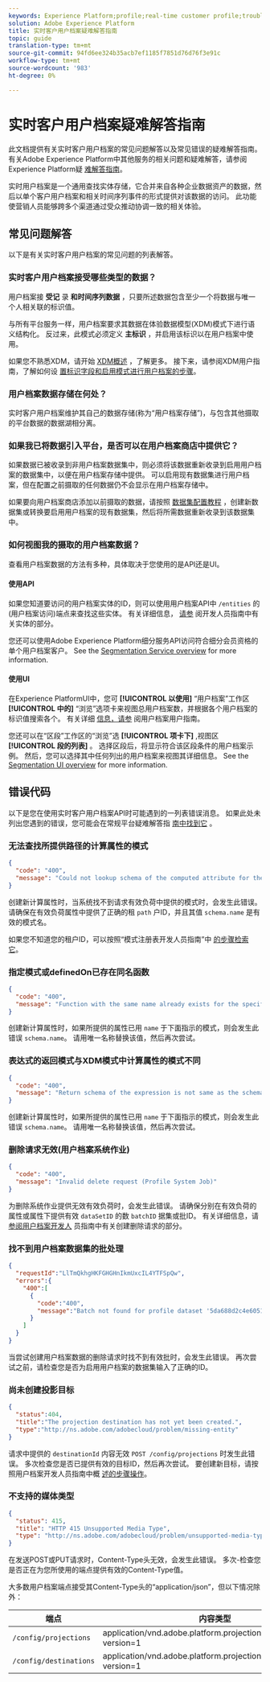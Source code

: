 ```yaml
---
keywords: Experience Platform;profile;real-time customer profile;troubleshooting;API
solution: Adobe Experience Platform
title: 实时客户用户档案疑难解答指南
topic: guide
translation-type: tm+mt
source-git-commit: 94fd6ee324b35acb7ef1185f7851d76d76f3e91c
workflow-type: tm+mt
source-wordcount: '983'
ht-degree: 0%

---
```



# 实时客户用户档案疑难解答指南

此文档提供有关实时客户用户档案的常见问题解答以及常见错误的疑难解答指南。 有关Adobe Experience Platform中其他服务的相关问题和疑难解答，请参阅Experience Platform疑 [难解答指南](../landing/troubleshooting.md)。

实时用户档案是一个通用查找实体存储，它合并来自各种企业数据资产的数据，然后以单个客户用户档案和相关时间序列事件的形式提供对该数据的访问。 此功能使营销人员能够跨多个渠道通过受众推动协调一致的相关体验。

## 常见问题解答

以下是有关实时客户用户档案的常见问题的列表解答。

### 实时客户用户档案接受哪些类型的数据？

用户档案接 **受记** 录 **和时间序列数据** ，只要所述数据包含至少一个将数据与唯一个人相关联的标识值。

与所有平台服务一样，用户档案要求其数据在体验数据模型(XDM)模式下进行语义结构化。 反过来，此模式必须定义 **主标识** ，并启用该标识以在用户档案中使用。

如果您不熟悉XDM，请开始 [XDM概述](../xdm/home.md) ，了解更多。 接下来，请参阅XDM用户指南，了解如何设 [置标识字段](../xdm/tutorials/create-schema-ui.md#identity-field)[和启用模式进行用户档案的步骤](../xdm/tutorials/create-schema-ui.md#profile)。

### 用户档案数据存储在何处？

实时客户用户档案维护其自己的数据存储(称为“用户档案存储”)，与包含其他摄取的平台数据的数据湖相分离。

### 如果我已将数据引入平台，是否可以在用户档案商店中提供它？

如果数据已被收录到非用户档案数据集中，则必须将该数据重新收录到启用用户档案的数据集中，以便在用户档案存储中提供。 可以启用现有数据集进行用户档案，但在配置之前摄取的任何数据仍不会显示在用户档案存储中。

如果要向用户档案商店添加以前摄取的数据，请按照 [数据集配置教程](./tutorials/dataset-configuration.md) ，创建新数据集或转换要启用用户档案的现有数据集，然后将所需数据重新收录到该数据集中。

### 如何视图我的摄取的用户档案数据？

查看用户档案数据的方法有多种，具体取决于您使用的是API还是UI。

#### 使用API

如果您知道要访问的用户档案实体的ID，则可以使用用户档案API中 `/entities` 的(用户档案访问)端点来查找这些实体。 有关详细信息， [请参](./api/entities.md) 阅开发人员指南中有关实体的部分。

您还可以使用Adobe Experience Platform细分服务API访问符合细分会员资格的单个用户档案客户。 See the [Segmentation Service overview](../segmentation/home.md) for more information.

#### 使用UI

在Experience PlatformUI中，您可 **[!UICONTROL 以使用]** “用户档案”工作区 **[!UICONTROL 中的]** “浏览”选项卡来视图总用户档案数，并根据各个用户档案的标识值搜索各个。 有关详细 [信息，请参](./ui/user-guide.md) 阅用户档案用户指南。

您还可以在“区段”工作区的“浏览”选 **[!UICONTROL 项卡下]** ,视图区 **[!UICONTROL 段的列表]** 。 选择区段后，将显示符合该区段条件的用户档案示例。 然后，您可以选择其中任何列出的用户档案来视图其详细信息。 See the [Segmentation UI overview](../segmentation/ui/overview.md) for more information.

## 错误代码

以下是您在使用实时客户用户档案API时可能遇到的一列表错误消息。 如果此处未列出您遇到的错误，您可能会在常规平台疑难解答指 [南中找到它](../landing/troubleshooting.md) 。

### 无法查找所提供路径的计算属性的模式

```json
{
  "code": "400",
  "message": "Could not lookup schema of the computed attribute for the provided path"
}
```

创建新计算属性时，当系统找不到请求有效负荷中提供的模式时，会发生此错误。 请确保在有效负荷属性中提供了正确的租 `path` 户ID，并且其值 `schema.name` 是有效的模式名。

如果您不知道您的租户ID，可以按照“模式注册表开发人员指南”中 [的步骤检索它](../xdm/api/getting-started.md)。

### 指定模式或definedOn已存在同名函数

```json
{
  "code": "400",
  "message": "Function with the same name already exists for the specified schema or definedOn"
}
```

创建新计算属性时，如果所提供的属性已用 `name` 于下面指示的模式，则会发生此错误 `schema.name`。 请用唯一名称替换该值，然后再次尝试。

### 表达式的返回模式与XDM模式中计算属性的模式不同

```json
{
  "code": "400",
  "message": "Return schema of the expression is not same as the schema of the computed attribute in the XDM schema"
}
```

创建新计算属性时，如果所提供的属性已用 `name` 于下面指示的模式，则会发生此错误 `schema.name`。 请用唯一名称替换该值，然后再次尝试。

### 删除请求无效(用户档案系统作业)

```json
{
  "code": "400",
  "message": "Invalid delete request (Profile System Job)"
}
```

为删除系统作业提供无效有效负荷时，会发生此错误。 请确保分别在有效负荷的属性或属性下提供有效 `dataSetID` 的数 `batchID` 据集或批ID。 有关详细信息，请 [参阅用户档案开发人](./api/profile-system-jobs.md#create-a-delete-request) 员指南中有关创建删除请求的部分。

### 找不到用户档案数据集的批处理

```json
{
  "requestId":"LlTmQkhgHKFGHGHnIkmUxcIL4YTFSpQw",
  "errors":{
    "400":[
      {
        "code":"400",
        "message":"Batch not found for profile dataset '5da688d2c4e60518ad25b7b1'"
      }
    ]
  }
}
```

当尝试创建用户档案数据的删除请求时找不到有效批时，会发生此错误。 再次尝试之前，请检查您是否为启用用户档案的数据集输入了正确的ID。

### 尚未创建投影目标

```json
{
  "status":404,
  "title":"The projection destination has not yet been created.",
  "type":"http://ns.adobe.com/adobecloud/problem/missing-entity"
}
```

请求中提供的 `destinationId` 内容无效 `POST /config/projections` 时发生此错误。 多次检查您是否已提供有效的目标ID，然后再次尝试。 要创建新目标，请按照用户档案开发人员指南中概 [述的步骤操作](./api/edge-projections.md#create-a-destination)。

### 不支持的媒体类型

```json
{
  "status": 415,
  "title": "HTTP 415 Unsupported Media Type",
  "type": "http://ns.adobe.com/adobecloud/problem/unsupported-media-type"
}
```

在发送POST或PUT请求时，Content-Type头无效，会发生此错误。 多次-检查您是否正在为您所使用的端点提供有效的Content-Type值。

大多数用户档案端点接受其Content-Type头的“application/json”，但以下情况除外：

| 端点 | 内容类型 |
| --- | --- |
| `/config/projections` | application/vnd.adobe.platform.projectionConfig+json; version=1 |
| `/config/destinations` | application/vnd.adobe.platform.projectionDestination+json; version=1 |